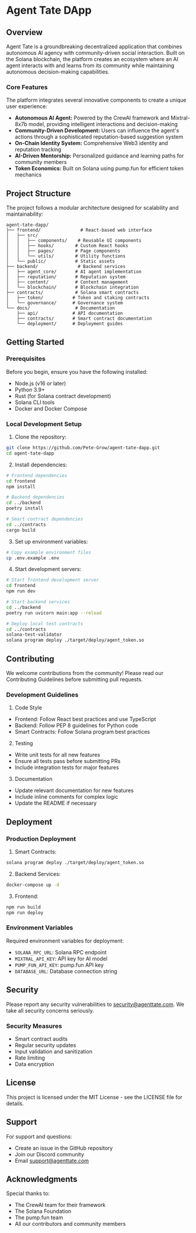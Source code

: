 # Agent Tate DApp

## Overview

Agent Tate is a groundbreaking decentralized application that combines autonomous AI agency with community-driven social interaction. Built on the Solana blockchain, the platform creates an ecosystem where an AI agent interacts with and learns from its community while maintaining autonomous decision-making capabilities.

### Core Features

The platform integrates several innovative components to create a unique user experience:

- **Autonomous AI Agent:** Powered by the CrewAI framework and Mixtral-8x7b model, providing intelligent interactions and decision-making
- **Community-Driven Development:** Users can influence the agent's actions through a sophisticated reputation-based suggestion system
- **On-Chain Identity System:** Comprehensive Web3 identity and reputation tracking
- **AI-Driven Mentorship:** Personalized guidance and learning paths for community members
- **Token Economics:** Built on Solana using pump.fun for efficient token mechanics

## Project Structure

The project follows a modular architecture designed for scalability and maintainability:

```
agent-tate-dapp/
├── frontend/               # React-based web interface
│   ├── src/
│   │   ├── components/    # Reusable UI components
│   │   ├── hooks/        # Custom React hooks
│   │   ├── pages/        # Page components
│   │   └── utils/        # Utility functions
│   └── public/           # Static assets
├── backend/               # Backend services
│   ├── agent_core/       # AI agent implementation
│   ├── reputation/       # Reputation system
│   ├── content/          # Content management
│   └── blockchain/       # Blockchain integration
├── contracts/            # Solana smart contracts
│   ├── token/           # Token and staking contracts
│   └── governance/      # Governance system
└── docs/                 # Documentation
    ├── api/             # API documentation
    ├── contracts/       # Smart contract documentation
    └── deployment/      # Deployment guides
```

## Getting Started

### Prerequisites

Before you begin, ensure you have the following installed:
- Node.js (v16 or later)
- Python 3.9+
- Rust (for Solana contract development)
- Solana CLI tools
- Docker and Docker Compose

### Local Development Setup

1. Clone the repository:
```bash
git clone https://github.com/Pete-Grow/agent-tate-dapp.git
cd agent-tate-dapp
```

2. Install dependencies:
```bash
# Frontend dependencies
cd frontend
npm install

# Backend dependencies
cd ../backend
poetry install

# Smart contract dependencies
cd ../contracts
cargo build
```

3. Set up environment variables:
```bash
# Copy example environment files
cp .env.example .env
```

4. Start development servers:
```bash
# Start frontend development server
cd frontend
npm run dev

# Start backend services
cd ../backend
poetry run uvicorn main:app --reload

# Deploy local test contracts
cd ../contracts
solana-test-validator
solana program deploy ./target/deploy/agent_token.so
```

## Contributing

We welcome contributions from the community! Please read our Contributing Guidelines before submitting pull requests.

### Development Guidelines

1. Code Style
- Frontend: Follow React best practices and use TypeScript
- Backend: Follow PEP 8 guidelines for Python code
- Smart Contracts: Follow Solana program best practices

2. Testing
- Write unit tests for all new features
- Ensure all tests pass before submitting PRs
- Include integration tests for major features

3. Documentation
- Update relevant documentation for new features
- Include inline comments for complex logic
- Update the README if necessary

## Deployment

### Production Deployment

1. Smart Contracts:
```bash
solana program deploy ./target/deploy/agent_token.so
```

2. Backend Services:
```bash
docker-compose up -d
```

3. Frontend:
```bash
npm run build
npm run deploy
```

### Environment Variables

Required environment variables for deployment:
- `SOLANA_RPC_URL`: Solana RPC endpoint
- `MIXTRAL_API_KEY`: API key for AI model
- `PUMP_FUN_API_KEY`: pump.fun API key
- `DATABASE_URL`: Database connection string

## Security

Please report any security vulnerabilities to security@agenttate.com. We take all security concerns seriously.

### Security Measures

- Smart contract audits
- Regular security updates
- Input validation and sanitization
- Rate limiting
- Data encryption

## License

This project is licensed under the MIT License - see the LICENSE file for details.

## Support

For support and questions:
- Create an issue in the GitHub repository
- Join our Discord community
- Email support@agenttate.com

## Acknowledgments

Special thanks to:
- The CrewAI team for their framework
- The Solana Foundation
- The pump.fun team
- All our contributors and community members